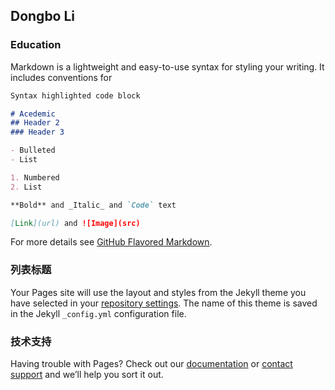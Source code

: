 ## Dongbo Li



### Education
Markdown is a lightweight and easy-to-use syntax for styling your writing. It includes conventions for

```markdown
Syntax highlighted code block

# Acedemic
## Header 2
### Header 3

- Bulleted
- List

1. Numbered
2. List

**Bold** and _Italic_ and `Code` text

[Link](url) and ![Image](src)
```

For more details see [GitHub Flavored Markdown](https://guides.github.com/features/mastering-markdown/).

### 列表标题

Your Pages site will use the layout and styles from the Jekyll theme you have selected in your [repository settings](https://github.com/Dongboli/blog.github.io/settings/pages). The name of this theme is saved in the Jekyll `_config.yml` configuration file.

### 技术支持

Having trouble with Pages? Check out our [documentation](https://docs.github.com/categories/github-pages-basics/) or [contact support](https://support.github.com/contact) and we’ll help you sort it out.
